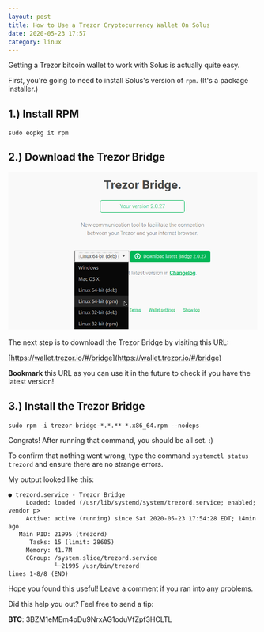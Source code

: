 ```yaml
---
layout: post
title: How to Use a Trezor Cryptocurrency Wallet On Solus
date: 2020-05-23 17:57
category: linux
---
```


Getting a Trezor bitcoin wallet to work with Solus is actually quite easy.

First, you're going to need to install Solus's version of `rpm`. (It's a package installer.)

## 1.) Install RPM

```
sudo eopkg it rpm
```

## 2.) Download the Trezor Bridge

![Trezor Bridge Install](/static/img/blog/solus-trezor/trezor-bridge.png)

The next step is to downloadl the Trezor Bridge by visiting this URL:

[https://wallet.trezor.io/#/bridge](https://wallet.trezor.io/#/bridge)

**Bookmark** this URL as you can use it in the future to check if you have the latest version!

## 3.) Install the Trezor Bridge

```
sudo rpm -i trezor-bridge-*.*.**-*.x86_64.rpm --nodeps
```

Congrats! After running that command, you should be all set. :)

To confirm that nothing went wrong, type the command `systemctl status trezord` and ensure there are no strange errors.

My output looked like this:

```
● trezord.service - Trezor Bridge
     Loaded: loaded (/usr/lib/systemd/system/trezord.service; enabled; vendor p>
     Active: active (running) since Sat 2020-05-23 17:54:28 EDT; 14min ago
   Main PID: 21995 (trezord)
      Tasks: 15 (limit: 28605)
     Memory: 41.7M
     CGroup: /system.slice/trezord.service
             └─21995 /usr/bin/trezord
lines 1-8/8 (END)
```

Hope you found this useful! Leave a comment if you ran into any problems.

Did this help you out? Feel free to send a tip:

**BTC**: 3BZM1eMEm4pDu9NrxAG1oduVfZpf3HCLTL
